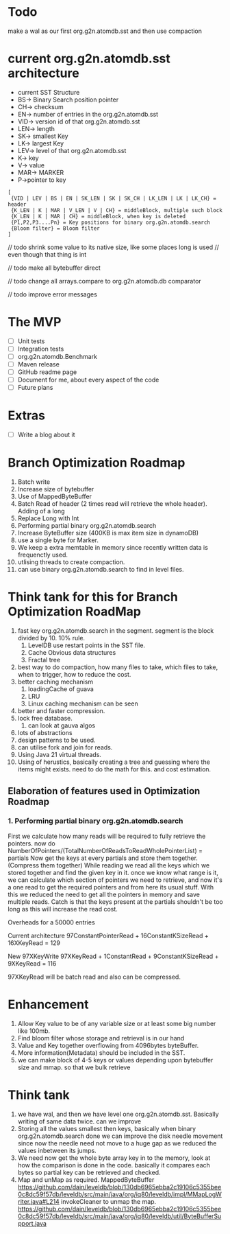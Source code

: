 # Todo

make a wal as our first org.g2n.atomdb.sst and then use compaction

# current org.g2n.atomdb.sst architecture
* current SST Structure
* BS-> Binary Search position pointer
* CH-> checksum
* EN-> number of entries in the org.g2n.atomdb.sst
* VID-> version id of that org.g2n.atomdb.sst
* LEN-> length
* SK-> smallest Key
* LK-> largest Key
* LEV-> level of that org.g2n.atomdb.sst
* K-> key
* V-> value
* MAR-> MARKER
* P->pointer to key

``` 
[
 {VID | LEV | BS | EN | SK_LEN | SK | SK_CH | LK_LEN | LK | LK_CH} = header
 {K_LEN | K | MAR | V_LEN | V | CH} = middleBlock, multiple such block
 {K_LEN | K | MAR | CH} = middleBlock, when key is deleted
 {P1,P2,P3....Pn} = Key positions for binary org.g2n.atomdb.search
 {Bloom filter} = Bloom filter
]
```

// todo shrink some value to its native size, like some places long is used
// even though that thing is int

// todo make all bytebuffer direct

// todo change all arrays.compare to org.g2n.atomdb.db comparator

// todo improve error messages

# The MVP
- [ ] Unit tests
- [ ] Integration tests
- [ ] org.g2n.atomdb.Benchmark
- [ ] Maven release
- [ ] GitHub readme page
- [ ] Document for me, about every aspect of the code
- [ ] Future plans

# Extras
- [ ] Write a blog about it


# Branch Optimization Roadmap
1. Batch write
2. Increase size of bytebuffer
3. Use of MappedByteBuffer
4. Batch Read of header (2 times read will retrieve the whole header). Adding of a long 
5. Replace Long with Int
6. Performing partial binary org.g2n.atomdb.search 
7. Increase ByteBuffer size (400KB is max item size in dynamoDB)
8. use a single byte for Marker.
9. We keep a extra memtable in memory since recently written data is frequenctly used.
10. utlising threads to create compaction.
11. can use binary org.g2n.atomdb.search to find in level files.

# Think tank for this for **Branch Optimization RoadMap**
1. fast key org.g2n.atomdb.search in the segment. segment is the block divided by 10. 10% rule.
   1. LevelDB use restart points in the SST file.
   2. Cache Obvious data structures
   3. Fractal tree
2. best way to do compaction, how many files to take, which files to take, when to trigger, how to reduce the cost.
3. better caching mechanism
   1. loadingCache of guava
   2. LRU
   3. Linux caching mechanism can be seen
4. better and faster compression.
5. lock free database.
   1. can look at gauva algos
6. lots of abstractions 
7. design patterns to be used.
8. can utilise fork and join for reads.
9. Using Java 21 virtual threads.
10. Using of herustics, basically creating a tree and guessing where the items might exists. need to do the math for this. and cost estimation.


## Elaboration of features used in Optimization Roadmap
### 1. Performing partial binary org.g2n.atomdb.search
First we calculate how many reads will be required to fully retrieve the pointers.
now do NumberOfPointers/(TotalNumberOfReadsToReadWholePointerList) = partials
Now get the keys at every partials and store them together.(Compress them together)
While reading we read all the keys which we stored together and find the given key in it.
once we know what range is it, we can calculate which section of pointers we need to retrieve,
and now it's a one read to get the required pointers and from here its usual stuff.
With this we reduced the need to get all the pointers in memory and save multiple reads.
Catch is that the keys present at the partials shouldn't be too long as this will increase the read cost.

Overheads for a 50000 entries

Current architecture
97ConstantPointerRead + 16ConstantKSizeRead  + 16XKeyRead = 129

New
97XKeyWrite
97XKeyRead + 1ConstantRead + 9ConstantKSizeRead  + 9XKeyRead = 116

97XKeyRead will be batch read and also can be compressed.

# Enhancement
1. Allow Key value to be of any variable size or at least some big number like 100mb.
2. Find bloom filter whose storage and retrieval is in our hand
3. Value and Key together overflowing from 4096bytes byteBuffer.
4. More information(Metadata) should be included in the SST.
5. we can make block of 4-5 keys or values depending upon bytebuffer size and mmap. so that we bulk retrieve

# Think tank
1. we have wal, and then we have level one org.g2n.atomdb.sst. Basically writing of same data twice. can we improve
2. Storing all the values smallest then keys, basically when binary org.g2n.atomdb.search done we can improve the disk needle movement
since now the needle need not move to a huge gap as we reduced the values inbetween its jumps.
3. We need now get the whole byte array key in to the memory, look at how the comparison is done in the code.
basically it compares each bytes so partial key can be retrieved and checked.
4. Map and unMap as required. MappedByteBuffer https://github.com/dain/leveldb/blob/130db6965ebba2c19106c5355bee0c8dc59f57db/leveldb/src/main/java/org/iq80/leveldb/impl/MMapLogWriter.java#L214
   invokeCleaner to unmap the map. https://github.com/dain/leveldb/blob/130db6965ebba2c19106c5355bee0c8dc59f57db/leveldb/src/main/java/org/iq80/leveldb/util/ByteBufferSupport.java
